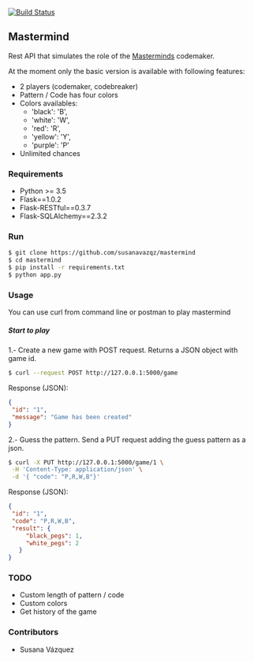 [![Build Status](https://travis-ci.org/susanavazqz/mastermind.svg?branch=master)](https://travis-ci.org/susanavazqz/mastermind)

## Mastermind

Rest API that simulates the role of the [Masterminds](https://en.wikipedia.org/wiki/Mastermind_(board_game)) codemaker.  

At the moment only the basic version is available with following features:
* 2 players (codemaker, codebreaker)
* Pattern / Code has four colors
* Colors availables: 
    * 'black': 'B',
    * 'white': 'W',
    * 'red': 'R',
    * 'yellow': 'Y',
    * 'purple': 'P'
* Unlimited chances

### Requirements

* Python >= 3.5
* Flask==1.0.2
* Flask-RESTful==0.3.7
* Flask-SQLAlchemy==2.3.2


### Run

```bash
$ git clone https://github.com/susanavazqz/mastermind
$ cd mastermind
$ pip install -r requirements.txt
$ python app.py
```


### Usage

You can use curl from command line or postman to play mastermind

##### Start to play
 
 1.- Create a new game with POST request. Returns a JSON object with game id.
 
 ```bash
 $ curl --request POST http://127.0.0.1:5000/game
 
 ```
 Response (JSON):
 ```json
 {
  "id": "1",
  "message": "Game has been created"
 }
 ```
 
 2.- Guess the pattern. Send a PUT request adding the guess pattern as a json. 
 
 ```bash
 $ curl -X PUT http://127.0.0.1:5000/game/1 \
  -H 'Content-Type: application/json' \
  -d '{ "code": "P,R,W,B"}'
 ```
 
 Response (JSON):
 ```json
 {
  "id": "1",
  "code": "P,R,W,B",
  "result": { 
      "black_pegs": 1,
      "white_pegs": 2
    }
 }
 ```
 
### TODO

* Custom length of pattern / code
* Custom colors
* Get history of the game


### Contributors

* Susana Vázquez




